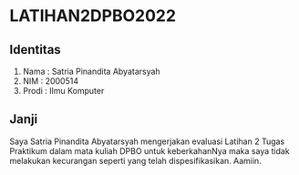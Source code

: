 # LATIHAN2DPBO2022

## Identitas
1. Nama : Satria Pinandita Abyatarsyah
2. NIM : 2000514
3. Prodi : Ilmu Komputer

## Janji
Saya Satria Pinandita Abyatarsyah mengerjakan evaluasi Latihan 2 Tugas Praktikum dalam mata kuliah DPBO untuk keberkahanNya maka saya tidak melakukan kecurangan seperti yang telah dispesifikasikan. Aamiin.
